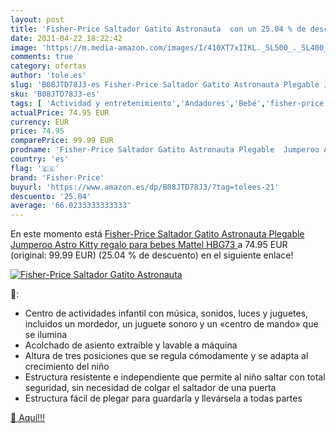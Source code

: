 ```yaml
---
layout: post
title: 'Fisher-Price Saltador Gatito Astronauta  con un 25.04 % de descuento'
date: 2021-04-22 18:22:42
image: 'https://m.media-amazon.com/images/I/410XT7xIIKL._SL500_._SL400_.jpg'
comments: true
category: ofertas
author: 'tole.es'
slug: 'B08JTD78J3-es Fisher-Price Saltador Gatito Astronauta Plegable Jumperoo...'
sku: 'B08JTD78J3-es'
tags: [ 'Actividad y entretenimiento','Andadores','Bebé','fisher-price', ]
actualPrice: 74.95 EUR
currency: EUR
price: 74.95
comparePrice: 99.99 EUR
prodname: 'Fisher-Price Saltador Gatito Astronauta Plegable  Jumperoo Astro Kitty  regalo para bebes  Mattel HBG73 '
country: 'es'
flag: '🇪🇸'
brand: 'Fisher-Price'
buyurl: 'https://www.amazon.es/dp/B08JTD78J3/?tag=tolees-21'
descuento: '25.04'
average: '66.0233333333333'
---
```


En este momento está [Fisher-Price Saltador Gatito Astronauta Plegable  Jumperoo Astro Kitty  regalo para bebes  Mattel HBG73 ](https://www.amazon.es/dp/B08JTD78J3/?tag=tolees-21) a 74.95 EUR (original: 99.99 EUR) (25.04 %  de descuento) en el siguiente enlace!

[![Fisher-Price Saltador Gatito Astronauta ](https://m.media-amazon.com/images/I/410XT7xIIKL._SL500_._SL400_.jpg)](https://www.amazon.es/dp/B08JTD78J3/?tag=tolees-21)

🔎:

- Centro de actividades infantil con música, sonidos, luces y juguetes, incluidos un mordedor, un juguete sonoro y un «centro de mando» que se ilumina
- Acolchado de asiento extraíble y lavable a máquina
- Altura de tres posiciones que se regula cómodamente y se adapta al crecimiento del niño
- Estructura resistente e independiente que permite al niño saltar con total seguridad, sin necesidad de colgar el saltador de una puerta
- Estructura fácil de plegar para guardarla y llevársela a todas partes

[🛒 Aquí!!!](https://www.amazon.es/dp/B08JTD78J3/?tag=tolees-21)
